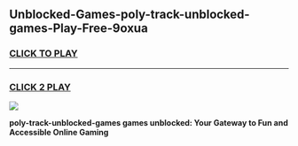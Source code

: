 
## Unblocked-Games-poly-track-unblocked-games-Play-Free-9oxua
<h3>
<a href="https://premium76.site?title=poly-track-unblocked-games&ref=21A">CLICK TO PLAY</a></h3>
<hr>

<h3>
<a href="https://premium76.site?title=poly-track-unblocked-games&ref=21A">CLICK 2 PLAY</a>
  
</h3>

<a href="https://premium76.site?title=poly-track-unblocked-games&ref=21A"><img src="https://clearcache.store/games.png"></a>


**poly-track-unblocked-games games unblocked: Your Gateway to Fun and Accessible Online Gaming**
